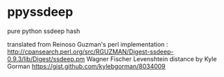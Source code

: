 # ppyssdeep

pure python ssdeep hash

translated from Reinoso Guzman's perl implementation : http://cpansearch.perl.org/src/RGUZMAN/Digest-ssdeep-0.9.3/lib/Digest/ssdeep.pm
Wagner Fischer Levenshtein distance by Kyle Gorman https://gist.github.com/kylebgorman/8034009


